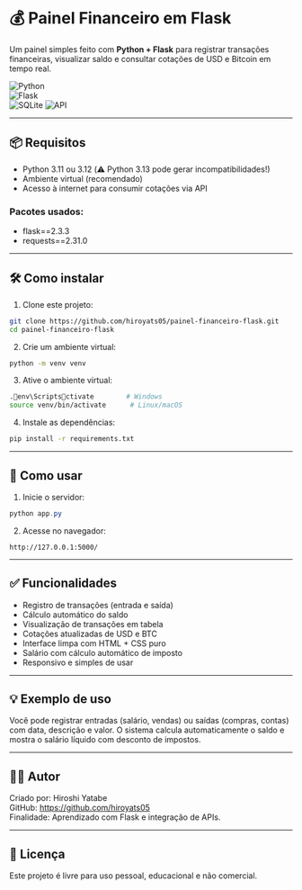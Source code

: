 # 💰 Painel Financeiro em Flask

Um painel simples feito com **Python + Flask** para registrar transações financeiras, visualizar saldo e consultar cotações de USD e Bitcoin em tempo real.

![Python](https://img.shields.io/badge/Feito%20com-Python%203.11-blue?style=flat&logo=python)  
![Flask](https://img.shields.io/badge/Flask-2.3.3-black)  
![SQLite](https://img.shields.io/badge/SQLite-Banco%20de%20dados-lightgrey)  ![API](https://img.shields.io/badge/Cota%C3%A7%C3%A3o-via%20API-orange)

---

## 📦 Requisitos

- Python 3.11 ou 3.12 (⚠️ Python 3.13 pode gerar incompatibilidades!)
- Ambiente virtual (recomendado)
- Acesso à internet para consumir cotações via API

### Pacotes usados:

- flask==2.3.3  
- requests==2.31.0  

---

## 🛠️ Como instalar

1. Clone este projeto:

```bash
git clone https://github.com/hiroyats05/painel-financeiro-flask.git
cd painel-financeiro-flask
```

2. Crie um ambiente virtual:

```bash
python -m venv venv
```

3. Ative o ambiente virtual:

```bash
.env\Scriptsctivate        # Windows
source venv/bin/activate      # Linux/macOS
```

4. Instale as dependências:

```bash
pip install -r requirements.txt
```

---

## 🚀 Como usar

1. Inicie o servidor:

```powershell
python app.py
```

2. Acesse no navegador:

```
http://127.0.0.1:5000/
```

---

## ✅ Funcionalidades

- Registro de transações (entrada e saída)  
- Cálculo automático do saldo  
- Visualização de transações em tabela  
- Cotações atualizadas de USD e BTC  
- Interface limpa com HTML + CSS puro  
- Salário com cálculo automático de imposto  
- Responsivo e simples de usar  

---

## 💡 Exemplo de uso

Você pode registrar entradas (salário, vendas) ou saídas (compras, contas) com data, descrição e valor. O sistema calcula automaticamente o saldo e mostra o salário líquido com desconto de impostos.

---

## 👨‍💻 Autor

Criado por: Hiroshi Yatabe  
GitHub: https://github.com/hiroyats05  
Finalidade: Aprendizado com Flask e integração de APIs.

---

## 📝 Licença

Este projeto é livre para uso pessoal, educacional e não comercial.
